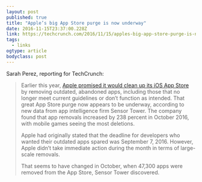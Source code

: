 ```yaml
---
layout: post 
published: true 
title: "Apple’s big App Store purge is now underway" 
date: 2016-11-15T23:37:00.228Z 
link: https://techcrunch.com/2016/11/15/apples-big-app-store-purge-is-now-underway/ 
tags:
  - links
ogtype: article 
bodyclass: post 
---
```


Sarah Perez, reporting for TechCrunch:

> Earlier this year, [Apple promised it would clean up its iOS App Store](https://techcrunch.com/2016/09/01/apple-is-going-to-remove-abandoned-apps-from-the-app-store/) by removing outdated, abandoned apps, including those that no longer meet current guidelines or don’t function as intended. That great App Store purge now appears to be underway, according to new data from app intelligence firm Sensor Tower. The company found that app removals increased by 238 percent in October 2016, with mobile games seeing the most deletions.
> 
> Apple had originally stated that the deadline for developers who wanted their outdated apps spared was September 7, 2016. However, Apple didn’t take immediate action during the month in terms of large-scale removals.
> 
> That seems to have changed in October, when 47,300 apps were removed from the App Store, Sensor Tower discovered.

